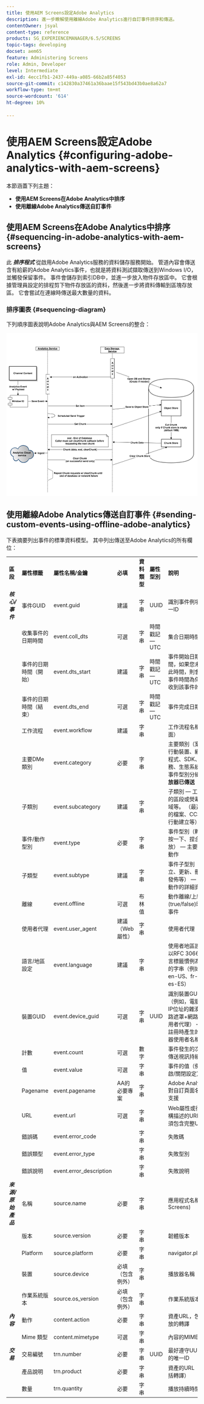 ```yaml
---
title: 使用AEM Screens設定Adobe Analytics
description: 進一步瞭解使用離線Adobe Analytics進行自訂事件排序和傳送。
contentOwner: jsyal
content-type: reference
products: SG_EXPERIENCEMANAGER/6.5/SCREENS
topic-tags: developing
docset: aem65
feature: Administering Screens
role: Admin, Developer
level: Intermediate
exl-id: 4ecc1fb1-2437-449a-a085-66b2a85f4053
source-git-commit: c142830a37461a36baae15f543bd43b0ae8a62a7
workflow-type: tm+mt
source-wordcount: '614'
ht-degree: 10%

---
```


# 使用AEM Screens設定Adobe Analytics {#configuring-adobe-analytics-with-aem-screens}

<!-- OBSOLETE NOTE>
>[!CAUTION]
>
>This AEM Screens functionality is only available if you have installed AEM 6.4.2 Feature Pack 2 and AEM 6.3.3 Feature Pack 4.
>
>To get access to either of these Feature Packs, you must contact Adobe Support and request access. Once you have permissions, download it from Package Share. -->

本節涵蓋下列主題：

* **使用AEM Screens在Adobe Analytics中排序**
* **使用離線Adobe Analytics傳送自訂事件**

## 使用AEM Screens在Adobe Analytics中排序 {#sequencing-in-adobe-analytics-with-aem-screens}

此 ***排序程式*** 從啟用Adobe Analytics服務的資料儲存服務開始。 管道內容會傳送含有給薪的Adobe Analytics事件，也就是將資料測試擷取傳送到Windows I/O，並觸發保留事件。 事件會儲存到索引DB中，並進一步放入物件存放區中。 它會根據管理員設定的排程剪下物件存放區的資料，然後進一步將資料傳輸到區塊存放區。 它會嘗試在連線時傳送最大數量的資料。

### 排序圖表 {#sequencing-diagram}

下列順序圖表說明Adobe Analytics與AEM Screens的整合：

![analytics_chunking](assets/analytics_chunking.png)

## 使用離線Adobe Analytics傳送自訂事件 {#sending-custom-events-using-offline-adobe-analytics}

下表摘要列出事件的標準資料模型。 其中列出傳送至Adobe Analytics的所有欄位：

<table>
 <tbody>
  <tr>
   <td><strong>區段</strong></td> 
   <td><strong>屬性標籤</strong></td> 
   <td><strong>屬性名稱/金鑰</strong></td> 
   <td><strong>必填</strong></td> 
   <td><strong>資料類型</strong></td> 
   <td><strong>屬性型別</strong><br /> </td> 
   <td><strong>說明</strong></td> 
  </tr>
  <tr>
   <td><strong><em>核心/事件</em></strong></td> 
   <td>事件GUID</td> 
   <td>event.guid</td> 
   <td>建議</td> 
   <td>字串</td> 
   <td>UUID</td> 
   <td>識別事件例項的唯一ID</td> 
  </tr>
  <tr>
   <td> </td> 
   <td>收集事件的日期時間</td> 
   <td>event.coll_dts</td> 
   <td>可選</td> 
   <td>字串</td> 
   <td>時間戳記 — UTC</td> 
   <td>集合日期時間</td> 
  </tr>
  <tr>
   <td> </td> 
   <td>事件的日期時間（開始）</td> 
   <td>event.dts_start</td> 
   <td>建議</td> 
   <td>字串</td> 
   <td>時間戳記 — UTC</td> 
   <td>事件開始日期時間，如果您未指定此時間，則會假設事件時間為伺服器收到該事件的時間</td> 
  </tr>
  <tr>
   <td> </td> 
   <td>事件的日期時間（結束）</td> 
   <td>event.dts_end</td> 
   <td>可選</td> 
   <td>字串</td> 
   <td>時間戳記 — UTC</td> 
   <td>事件完成日期時間</td> 
  </tr>
  <tr>
   <td> </td> 
   <td>工作流程</td> 
   <td>event.workflow</td> 
   <td>建議</td> 
   <td>字串</td> 
   <td> </td> 
   <td>工作流程名稱（畫面）</td> 
  </tr>
  <tr>
   <td> </td> 
   <td>主要DMe類別</td> 
   <td>event.category</td> 
   <td>必要</td> 
   <td>字串</td> 
   <td> </td> 
   <td>主要類別（案頭、行動裝置、網頁、程式、SDK、服務、生態系統） — 事件型別分組 —  <strong>播放器已傳送</strong></td> 
  </tr>
  <tr>
   <td> </td> 
   <td>子類別</td> 
   <td>event.subcategory</td> 
   <td>建議</td> 
   <td>字串</td> 
   <td> </td> 
   <td>子類別 — 工作流程的區段或熒幕的區域等。 （最近使用的檔案、CC檔案、行動建立等）。</td> 
  </tr>
  <tr>
   <td> </td> 
   <td>事件/動作型別</td> 
   <td>event.type</td> 
   <td>必要</td> 
   <td>字串</td> 
   <td> </td> 
   <td>事件型別（轉譯、按一下、捏合、縮放） — 主要使用者動作</td> 
  </tr>
  <tr>
   <td> </td> 
   <td>子類型</td> 
   <td>event.subtype</td> 
   <td>建議</td> 
   <td>字串</td> 
   <td> </td> 
   <td>事件子型別（建立、更新、刪除、發佈等） — 使用者動作的詳細資訊</td> 
  </tr>
  <tr>
   <td> </td> 
   <td>離線</td> 
   <td>event.offline</td> 
   <td>可選</td> 
   <td>布林值</td> 
   <td> </td> 
   <td>動作離線/上線(true/false)時產生事件</td> 
  </tr>
  <tr>
   <td> </td> 
   <td>使用者代理</td> 
   <td>event.user_agent</td> 
   <td>建議（Web屬性）</td> 
   <td>字串</td> 
   <td> </td> 
   <td>使用者代理</td> 
  </tr>
  <tr>
   <td> </td> 
   <td>語言/地區設定</td> 
   <td>event.language</td> 
   <td>建議</td> 
   <td>字串</td> 
   <td> </td> 
   <td>使用者地區設定是以RFC 3066的語言標籤慣例為基礎的字串（例如，en-US、fr-FR或es-ES）</td> 
  </tr>
  <tr>
   <td> </td> 
   <td>裝置GUID</td> 
   <td>event.device_guid</td> 
   <td>可選</td> 
   <td>字串<br /> </td> 
   <td>UUID</td> 
   <td>識別裝置GUID （例如，電腦ID或IP位址的雜湊+子網路遮罩+網路ID +使用者代理） — 傳送註冊時產生的播放器使用者名稱。</td> 
  </tr>
  <tr>
   <td> </td> 
   <td>計數</td> 
   <td>event.count</td> 
   <td>可選</td> 
   <td>數字</td> 
   <td> </td> 
   <td>事件發生的次數 — 傳送視訊持續時間</td> 
  </tr>
  <tr>
   <td> </td> 
   <td>值</td> 
   <td>event.value</td> 
   <td>可選</td> 
   <td>字串</td> 
   <td> </td> 
   <td>事件的值（例如開啟/關閉設定）</td> 
  </tr>
  <tr>
   <td> </td> 
   <td>Pagename</td> 
   <td>event.pagename</td> 
   <td>AA的必要專案</td> 
   <td>字串</td> 
   <td> </td> 
   <td>Adobe Analytics對自訂頁面名稱的支援</td> 
  </tr>
  <tr>
   <td> </td> 
   <td>URL</td> 
   <td>event.url</td> 
   <td>可選</td> 
   <td>字串</td> 
   <td> </td> 
   <td>Web屬性或行動結構描述的URL — 必須包含完整URL</td> 
  </tr>
  <tr>
   <td> </td> 
   <td>錯誤碼</td> 
   <td>event.error_code</td> 
   <td> </td> 
   <td>字串</td> 
   <td> </td> 
   <td>失敗碼</td> 
  </tr>
  <tr>
   <td> </td> 
   <td>錯誤類型</td> 
   <td>event.error_type</td> 
   <td> </td> 
   <td>字串</td> 
   <td> </td> 
   <td>失敗型別</td> 
  </tr>
  <tr>
   <td> </td> 
   <td>錯誤說明</td> 
   <td>event.error_description</td> 
   <td> </td> 
   <td>字串</td> 
   <td> </td> 
   <td>失敗說明<br /> </td> 
  </tr>
  <tr>
   <td><strong><em>來源/原始產品</em></strong></td> 
   <td>名稱</td> 
   <td>source.name</td> 
   <td>必要</td> 
   <td>字串</td> 
   <td> </td> 
   <td>應用程式名稱(AEM Screens)</td> 
  </tr>
  <tr>
   <td> </td> 
   <td>版本</td> 
   <td>source.version</td> 
   <td>必要</td> 
   <td>字串</td> 
   <td> </td> 
   <td>韌體版本</td> 
  </tr>
  <tr>
   <td> </td> 
   <td>Platform</td> 
   <td>source.platform</td> 
   <td>必要</td> 
   <td>字串</td> 
   <td> </td> 
   <td>navigator.platform</td> 
  </tr>
  <tr>
   <td> </td> 
   <td>裝置</td> 
   <td>source.device</td> 
   <td>必填（包含例外）</td> 
   <td>字串</td> 
   <td> </td> 
   <td>播放器名稱</td> 
  </tr>
  <tr>
   <td> </td> 
   <td>作業系統版本</td> 
   <td>source.os_version</td> 
   <td>必填（包含例外）</td> 
   <td>字串</td> 
   <td> </td> 
   <td>作業系統版本</td> 
  </tr>
  <tr>
   <td><strong><em>內容</em></strong></td> 
   <td>動作</td> 
   <td>content.action</td> 
   <td>必要</td> 
   <td>字串</td> 
   <td> </td> 
   <td>資產URL，包括播放的轉譯</td> 
  </tr>
  <tr>
   <td> </td> 
   <td>Mime 類型</td> 
   <td>content.mimetype</td> 
   <td>可選</td> 
   <td>字串</td> 
   <td> </td> 
   <td>內容的MIME型別</td> 
  </tr>
  <tr>
   <td><strong><em>交易</em></strong></td> 
   <td>交易編號</td> 
   <td>trn.number</td> 
   <td>必要</td> 
   <td>字串</td> 
   <td>UUID</td> 
   <td>最好遵守UUID v4的唯一ID</td> 
  </tr>
  <tr>
   <td> </td> 
   <td>產品說明</td> 
   <td>trn.product</td> 
   <td>必要</td> 
   <td>字串</td> 
   <td> </td> 
   <td>資產的URL （不包括轉譯）</td> 
  </tr>
  <tr>
   <td> </td> 
   <td>數量</td> 
   <td>trn.quantity</td> 
   <td>必要</td> 
   <td>字串</td> 
   <td> </td> 
   <td>播放持續時間</td> 
  </tr>
 </tbody>
</table>

